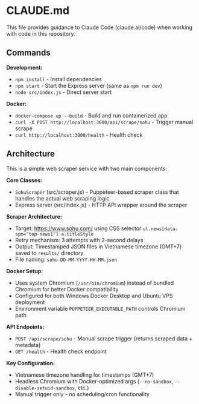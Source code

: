 # CLAUDE.md

This file provides guidance to Claude Code (claude.ai/code) when working with code in this repository.

## Commands

**Development:**
- `npm install` - Install dependencies
- `npm start` - Start the Express server (same as `npm run dev`)
- `node src/index.js` - Direct server start

**Docker:**
- `docker-compose up --build` - Build and run containerized app
- `curl -X POST http://localhost:3000/api/scrape/sohu` - Trigger manual scrape
- `curl http://localhost:3000/health` - Health check

## Architecture

This is a simple web scraper service with two main components:

**Core Classes:**
- `SohuScraper` (src/scraper.js) - Puppeteer-based scraper class that handles the actual web scraping logic
- Express server (src/index.js) - HTTP API wrapper around the scraper

**Scraper Architecture:**
- Target: https://www.sohu.com/ using CSS selector `ul.news[data-spm="top-news1"] a.titleStyle`
- Retry mechanism: 3 attempts with 2-second delays
- Output: Timestamped JSON files in Vietnamese timezone (GMT+7) saved to `results/` directory
- File naming: `sohu-DD-MM-YYYY-HH-MM.json`

**Docker Setup:**
- Uses system Chromium (`/usr/bin/chromium`) instead of bundled Chromium for better Docker compatibility
- Configured for both Windows Docker Desktop and Ubuntu VPS deployment
- Environment variable `PUPPETEER_EXECUTABLE_PATH` controls Chromium path

**API Endpoints:**
- `POST /api/scrape/sohu` - Manual scrape trigger (returns scraped data + metadata)
- `GET /health` - Health check endpoint

**Key Configuration:**
- Vietnamese timezone handling for timestamps (GMT+7)
- Headless Chromium with Docker-optimized args (`--no-sandbox`, `--disable-setuid-sandbox`, etc.)
- Manual trigger only - no scheduling/cron functionality